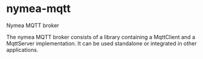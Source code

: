 # nymea-mqtt
Nymea MQTT broker

The nymea MQTT broker consists of a library containing a MqttClient and a MqttServer implementation.
It can be used standalone or integrated in other applications.
